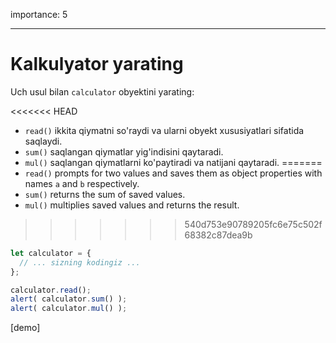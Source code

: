 importance: 5

---

# Kalkulyator yarating

Uch usul bilan `calculator` obyektini yarating:

<<<<<<< HEAD
- `read()` ikkita qiymatni so'raydi va ularni obyekt xususiyatlari sifatida saqlaydi.
- `sum()` saqlangan qiymatlar yig'indisini qaytaradi.
- `mul()` saqlangan qiymatlarni ko'paytiradi va natijani qaytaradi.
=======
- `read()` prompts for two values and saves them as object properties with names `a` and `b` respectively.
- `sum()` returns the sum of saved values.
- `mul()` multiplies saved values and returns the result.
>>>>>>> 540d753e90789205fc6e75c502f68382c87dea9b

```js
let calculator = {
  // ... sizning kodingiz ...
};

calculator.read();
alert( calculator.sum() );
alert( calculator.mul() );
```

[demo]
